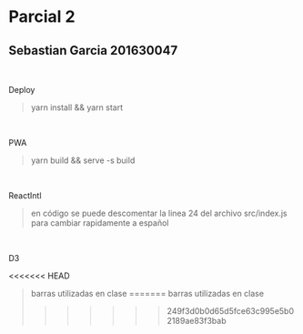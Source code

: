 # Parcial 2 
## Sebastian Garcia 201630047

<br/>

Deploy

> yarn install && yarn start

<br/>

PWA

> yarn build && serve -s build


<br/>

ReactIntl

> en código se puede descomentar la linea 24 del archivo src/index.js para cambiar rapidamente a español


<br/>

D3

<<<<<<< HEAD
> barras utilizadas en clase
=======
> barras utilizadas en clase
>>>>>>> 249f3d0b0d65d5fce63c995e5b02189ae83f3bab
